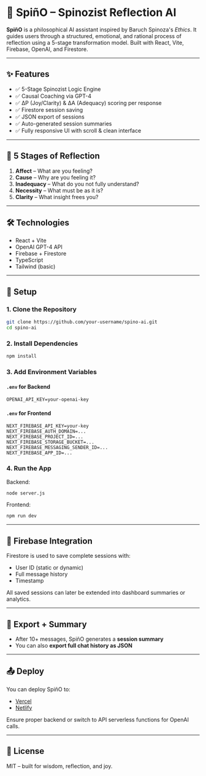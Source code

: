 
# 🧠 SpiñO – Spinozist Reflection AI

**SpiñO** is a philosophical AI assistant inspired by Baruch Spinoza's *Ethics*. It guides users through a structured, emotional, and rational process of reflection using a 5-stage transformation model. Built with React, Vite, Firebase, OpenAI, and Firestore.

---

## ✨ Features

- ✅ 5-Stage Spinozist Logic Engine
- ✅ Causal Coaching via GPT-4
- ✅ ΔP (Joy/Clarity) & ΔA (Adequacy) scoring per response
- ✅ Firestore session saving
- ✅ JSON export of sessions
- ✅ Auto-generated session summaries
- ✅ Fully responsive UI with scroll & clean interface

---

## 🧠 5 Stages of Reflection

1. **Affect** – What are you feeling?
2. **Cause** – Why are you feeling it?
3. **Inadequacy** – What do you not fully understand?
4. **Necessity** – What must be as it is?
5. **Clarity** – What insight frees you?

---

## 🛠 Technologies

- React + Vite
- OpenAI GPT-4 API
- Firebase + Firestore
- TypeScript
- Tailwind (basic)

---

## 🔧 Setup

### 1. Clone the Repository

```bash
git clone https://github.com/your-username/spino-ai.git
cd spino-ai
```

### 2. Install Dependencies

```bash
npm install
```

### 3. Add Environment Variables

#### `.env` for Backend
```
OPENAI_API_KEY=your-openai-key
```

#### `.env` for Frontend
```
NEXT_FIREBASE_API_KEY=your-key
NEXT_FIREBASE_AUTH_DOMAIN=...
NEXT_FIREBASE_PROJECT_ID=...
NEXT_FIREBASE_STORAGE_BUCKET=...
NEXT_FIREBASE_MESSAGING_SENDER_ID=...
NEXT_FIREBASE_APP_ID=...
```

### 4. Run the App

Backend:
```bash
node server.js
```

Frontend:
```bash
npm run dev
```

---

## 💾 Firebase Integration

Firestore is used to save complete sessions with:
- User ID (static or dynamic)
- Full message history
- Timestamp

All saved sessions can later be extended into dashboard summaries or analytics.

---

## 🧾 Export + Summary

- After 10+ messages, SpiñO generates a **session summary**
- You can also **export full chat history as JSON**

---

## 📤 Deploy

You can deploy SpiñO to:
- [Vercel](https://vercel.com/)
- [Netlify](https://www.netlify.com/)

Ensure proper backend or switch to API serverless functions for OpenAI calls.

---

## 📜 License

MIT – built for wisdom, reflection, and joy.
